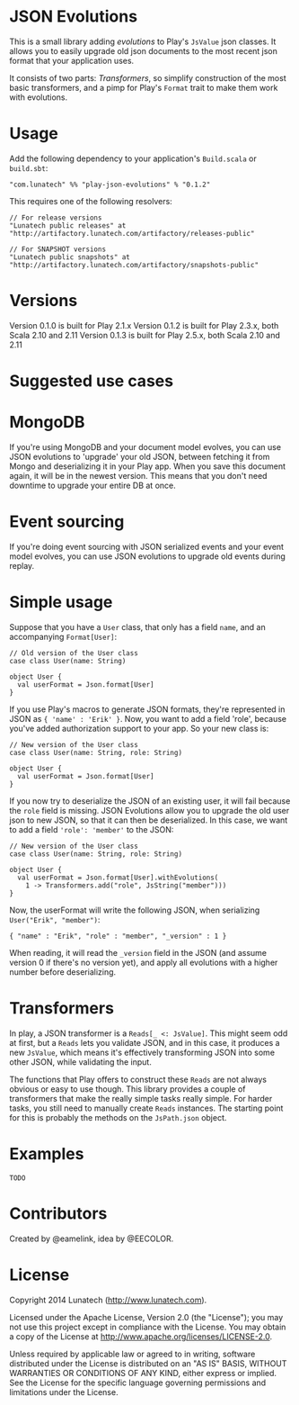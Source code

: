 JSON Evolutions
===============

This is a small library adding _evolutions_ to Play's `JsValue` json classes. It allows you to easily upgrade old json documents to the most recent json format that your application uses.

It consists of two parts: _Transformers_, so simplify construction of the most basic transformers, and a pimp for Play's `Format` trait to make them work with evolutions.

Usage
=====

Add the following dependency to your application's `Build.scala` or `build.sbt`:

    "com.lunatech" %% "play-json-evolutions" % "0.1.2"

This requires one of the following resolvers:

    // For release versions
    "Lunatech public releases" at "http://artifactory.lunatech.com/artifactory/releases-public"
    
    // For SNAPSHOT versions
    "Lunatech public snapshots" at "http://artifactory.lunatech.com/artifactory/snapshots-public"

Versions
========

Version 0.1.0 is built for Play 2.1.x
Version 0.1.2 is built for Play 2.3.x, both Scala 2.10 and 2.11
Version 0.1.3 is built for Play 2.5.x, both Scala 2.10 and 2.11

Suggested use cases
===================

MongoDB
=======
If you're using MongoDB and your document model evolves, you can use JSON evolutions to 'upgrade' your old JSON, between fetching it from Mongo and deserializing it in your Play app. When you save
this document again, it will be in the newest version. This means that you don't need downtime to upgrade your entire DB at once.

Event sourcing
==============
If you're doing event sourcing with JSON serialized events and your event model evolves, you can use JSON evolutions to upgrade old events during replay.


Simple usage
============

Suppose that you have a `User` class, that only has a field `name`, and an accompanying `Format[User]`:

    // Old version of the User class
    case class User(name: String)

    object User {
      val userFormat = Json.format[User]
    }

If you use Play's macros to generate JSON formats, they're represented in JSON as `{ 'name' : 'Erik' }`. Now, you want to add a field 'role', because you've added authorization support to your app. So your new class is:

    // New version of the User class
    case class User(name: String, role: String)

    object User {
      val userFormat = Json.format[User]
    }

If you now try to deserialize the JSON of an existing user, it will fail because the `role` field is missing. JSON Evolutions allow you to upgrade the old user json to new JSON, so that it can then be deserialized. In this case, we want to add a field `'role': 'member'` to the JSON:

    // New version of the User class
    case class User(name: String, role: String)

    object User {
      val userFormat = Json.format[User].withEvolutions(
        1 -> Transformers.add("role", JsString("member")))
    }

Now, the userFormat will write the following JSON, when serializing `User("Erik", "member")`:

    { "name" : "Erik", "role" : "member", "_version" : 1 }

When reading, it will read the `_version` field in the JSON (and assume version 0 if there's no version yet), and apply all evolutions with a higher number before deserializing.

Transformers
============

In play, a JSON transformer is a `Reads[_ <: JsValue]`. This might seem odd at first, but a `Reads` lets you validate JSON, and in this case, it produces a new `JsValue`, which means it's effectively transforming JSON into some other JSON, while validating the input.

The functions that Play offers to construct these `Reads` are not always obvious or easy to use though. This library provides a couple of transformers that make the really simple tasks really simple. For harder tasks, you still need to manually create `Reads` instances. The starting point for this is probably the methods on the `JsPath.json` object.

Examples
========

    TODO

Contributors
============

Created by @eamelink, idea by @EECOLOR.


License
=======

Copyright 2014 Lunatech (http://www.lunatech.com).

Licensed under the Apache License, Version 2.0 (the "License"); you may not use this project except in compliance with the License. You may obtain a copy of the License at http://www.apache.org/licenses/LICENSE-2.0.

Unless required by applicable law or agreed to in writing, software distributed under the License is distributed on an "AS IS" BASIS, WITHOUT WARRANTIES OR CONDITIONS OF ANY KIND, either express or implied. See the License for the specific language governing permissions and limitations under the License.
